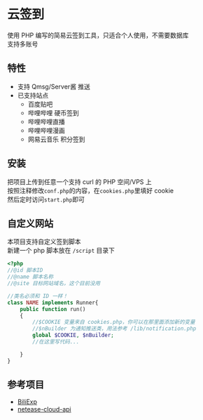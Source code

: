 # 云签到
使用 PHP 编写的简易云签到工具，只适合个人使用，不需要数据库  
支持多账号  

## 特性
* 支持 Qmsg/Server酱 推送  
* 已支持站点  
    * 百度贴吧
    * 哔哩哔哩 硬币签到
    * 哔哩哔哩直播
    * 哔哩哔哩漫画
    * 网易云音乐 积分签到

## 安装
把项目上传到任意一个支持 curl 的 PHP 空间/VPS 上  
按照注释修改`conf.php`的内容，在`cookies.php`里填好 cookie  
然后定时访问`start.php`即可  

## 自定义网站
本项目支持自定义签到脚本  
新建一个 php 脚本放在 `/script` 目录下  
```php
<?php
//@id 脚本ID
//@name 脚本名称
//@site 目标网站域名，这个目前没用

//类名必须和 ID 一样！
class NAME implements Runner{
    public function run()
    {
        //$COOKIE 变量来自 cookies.php，你可以在那里面添加新的变量
        //$nBuilder 为通知推送类，用法参考 /lib/notification.php
        global $COOKIE, $nBuilder; 
        //在这里写代码...

    }
}
```


## 参考项目
* [BiliExp](https://github.com/MaxSecurity/BiliExper)
* [netease-cloud-api](https://github.com/ZainCheung/netease-cloud-api)